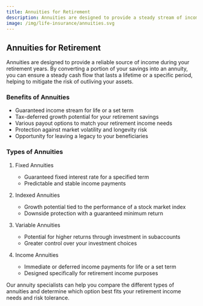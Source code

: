 ```yaml
---
title: Annuities for Retirement
description: Annuities are designed to provide a steady stream of income in retirement. Learn how annuities can help you achieve your retirement goals and protect your financial future.
image: /img/life-insurance/annuities.svg
---
```


## Annuities for Retirement

Annuities are designed to provide a reliable source of income during your retirement years. By converting a portion of your savings into an annuity, you can ensure a steady cash flow that lasts a lifetime or a specific period, helping to mitigate the risk of outliving your assets.

### Benefits of Annuities

- Guaranteed income stream for life or a set term
- Tax-deferred growth potential for your retirement savings
- Various payout options to match your retirement income needs
- Protection against market volatility and longevity risk
- Opportunity for leaving a legacy to your beneficiaries

### Types of Annuities

1. Fixed Annuities
   - Guaranteed fixed interest rate for a specified term
   - Predictable and stable income payments

2. Indexed Annuities
   - Growth potential tied to the performance of a stock market index
   - Downside protection with a guaranteed minimum return

3. Variable Annuities
   - Potential for higher returns through investment in subaccounts
   - Greater control over your investment choices

4. Income Annuities
   - Immediate or deferred income payments for life or a set term
   - Designed specifically for retirement income purposes

Our annuity specialists can help you compare the different types of annuities and determine which option best fits your retirement income needs and risk tolerance.